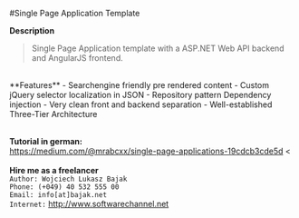 #Single Page Application Template

**Description**<br>

> Single Page Application template with a ASP.NET Web API backend and AngularJS frontend.<br>


<br>
**Features**
 - Searchengine friendly pre rendered content
 - Custom jQuery selector localization in JSON
 - Repository pattern Dependency injection
 - Very clean front and backend separation
 - Well-established Three-Tier Architecture
<br><br>

**Tutorial in german:**<br>
https://medium.com/@mrabcxx/single-page-applications-19cdcb3cde5d
<<br><br>
**Hire me as a freelancer**
<br>
`Author: Wojciech Lukasz Bajak`<br>
`Phone: (+049) 40 532 555 00`<br>
`Email: info[at]bajak.net`<br>
`Internet:` http://www.softwarechannel.net<br>
<br>
